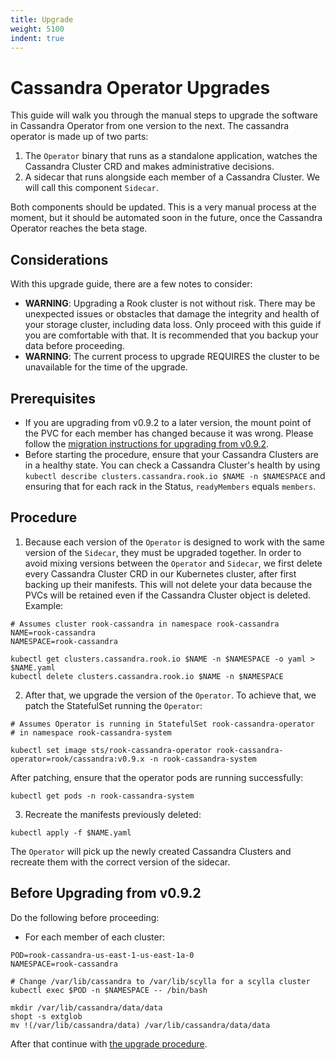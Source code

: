 ```yaml
---
title: Upgrade
weight: 5100
indent: true
---
```


# Cassandra Operator Upgrades

This guide will walk you through the manual steps to upgrade the software in Cassandra Operator from one version to the next. The cassandra operator is made up of two parts:

1. The `Operator` binary that runs as a standalone application, watches the Cassandra Cluster CRD and makes administrative decisions.
1. A sidecar that runs alongside each member of a Cassandra Cluster. We will call this component `Sidecar`.

Both components should be updated. This is a very manual process at the moment, but it should be automated soon in the future, once the Cassandra Operator reaches the beta stage.

## Considerations

With this upgrade guide, there are a few notes to consider:

* **WARNING**: Upgrading a Rook cluster is not without risk. There may be unexpected issues or
  obstacles that damage the integrity and health of your storage cluster, including data loss. Only
  proceed with this guide if you are comfortable with that. It is recommended that you backup your data before proceeding.
* **WARNING**: The current process to upgrade REQUIRES the cluster to be unavailable for the time of the upgrade.

## Prerequisites

* If you are upgrading from v0.9.2 to a later version, the mount point of the PVC for each member has changed because it was wrong. Please follow the [migration instructions for upgrading from v0.9.2](#before-upgrading-from-v092).
* Before starting the procedure, ensure that your Cassandra Clusters are in a healthy state. You can check a Cassandra Cluster's health by using `kubectl describe clusters.cassandra.rook.io $NAME -n $NAMESPACE` and ensuring that for each rack in the Status, `readyMembers` equals `members`.

## Procedure

1. Because each version of the `Operator` is designed to work with the same version of the `Sidecar`, they must be upgraded together. In order to avoid mixing versions between the `Operator` and `Sidecar`, we first delete every Cassandra Cluster CRD in our Kubernetes cluster, after first backing up their manifests. This will not delete your data because the PVCs will be retained even if the Cassandra Cluster object is deleted. Example:

```console
# Assumes cluster rook-cassandra in namespace rook-cassandra
NAME=rook-cassandra
NAMESPACE=rook-cassandra

kubectl get clusters.cassandra.rook.io $NAME -n $NAMESPACE -o yaml > $NAME.yaml
kubectl delete clusters.cassandra.rook.io $NAME -n $NAMESPACE
```

2. After that, we upgrade the version of the `Operator`. To achieve that, we patch the StatefulSet running the `Operator`:

```console
# Assumes Operator is running in StatefulSet rook-cassandra-operator
# in namespace rook-cassandra-system

kubectl set image sts/rook-cassandra-operator rook-cassandra-operator=rook/cassandra:v0.9.x -n rook-cassandra-system
```

After patching, ensure that the operator pods are running successfully:

```console
kubectl get pods -n rook-cassandra-system
```

3. Recreate the manifests previously deleted:

```console
kubectl apply -f $NAME.yaml
```

The `Operator` will pick up the newly created Cassandra Clusters and recreate them with the correct version of the sidecar.

## Before Upgrading from v0.9.2

Do the following before proceeding:

* For each member of each cluster:

```console
POD=rook-cassandra-us-east-1-us-east-1a-0
NAMESPACE=rook-cassandra

# Change /var/lib/cassandra to /var/lib/scylla for a scylla cluster
kubectl exec $POD -n $NAMESPACE -- /bin/bash

mkdir /var/lib/cassandra/data/data
shopt -s extglob
mv !(/var/lib/cassandra/data) /var/lib/cassandra/data/data
```

After that continue with [the upgrade procedure](#procedure).
